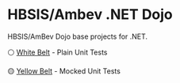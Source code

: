 # HBSIS/Ambev .NET Dojo

HBSIS/AmBev Dojo base projects for .NET.

:white_circle: [White Belt](solutions/WhiteBelt) - Plain Unit Tests

&#128993; [Yellow Belt](solutions/YellowBelt) - Mocked Unit Tests

